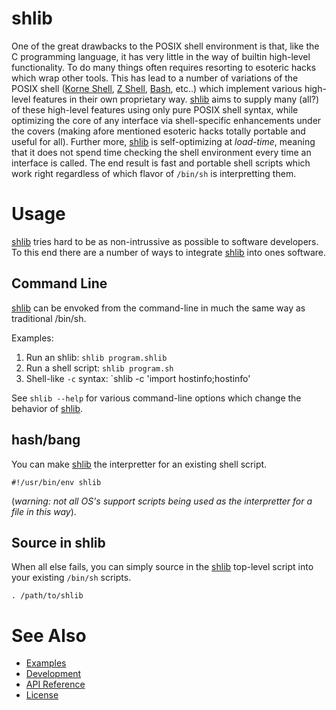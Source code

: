 shlib
=====

One of the great drawbacks to the POSIX shell environment is that, like the C
programming language, it has very little in the way of builtin high-level
functionality.  To do many things often requires resorting to esoteric hacks
which wrap other tools. This has lead to a number of variations of the POSIX
shell ([Korne Shell][ksh], [Z Shell][zsh], [Bash][bash], etc..) which implement
various high-level features in their own proprietary way.  [shlib][shlib] aims
to supply many (all?) of these high-level features using only pure POSIX shell
syntax, while optimizing the core of any interface via shell-specific
enhancements under the covers (making afore mentioned esoteric hacks totally
portable and useful for all).  Further more, [shlib][shlib] is self-optimizing
at *load-time*, meaning that it does not spend time checking the shell
environment every time an interface is called.  The end result is fast and
portable shell scripts  which work right regardless of which flavor of
`/bin/sh` is interpretting them.

Usage
=====

[shlib][shlib] tries hard to be as non-intrussive as possible to software
developers.  To this end there are a number of ways to integrate [shlib][shlib]
into ones software.

Command Line
------------

[shlib][shlib] can be envoked from the command-line in much the same way as
traditional /bin/sh.

Examples:

 1. Run an shlib: `shlib program.shlib`
 2. Run a shell script: `shlib program.sh`
 3. Shell-like `-c` syntax: `shlib -c 'import hostinfo;hostinfo'

See `shlib --help` for various command-line options which change the behavior
of [shlib][shlib].

hash/bang
---------

You can make [shlib][shlib] the interpretter for an existing shell script.

	#!/usr/bin/env shlib

(_warning: not all OS's support scripts being used as the interpretter for a
file in this way_).

Source in shlib
---------------

When all else fails, you can simply source in the [shlib][shlib] top-level
script into your existing `/bin/sh` scripts.

	. /path/to/shlib

See Also
========

 * [Examples](examples/)
 * [Development](CONTRIB.md)
 * [API Reference](libexec/shlib/__index__.md)
 * [License](LICENSE)

[shlib]: http://github.com/major0/shlib "shlib"
[ksh]: http://www.kornshell.com/ "Korne Shell"
[bash]: http://www.gnu.org/software/bash/ "Borne Again Shell"
[zsh]: http://www.zsh.org/ "Z Shell"
